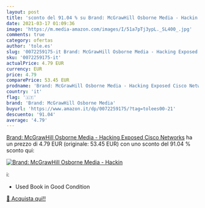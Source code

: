 ```yaml
---
layout: post
title: 'sconto del 91.04 % su Brand: McGrawHill Osborne Media - Hackin  '
date: 2021-03-17 01:09:36
image: 'https://m.media-amazon.com/images/I/51a7pTj3ypL._SL400_.jpg'
comments: true
category: ofertas
author: 'tole.es'
slug: '0072259175-it Brand: McGrawHill Osborne Media - Hacking Exposed Cisco...'
sku: '0072259175-it'
actualPrice: 4.79 EUR
currency: EUR
price: 4.79
comparePrice: 53.45 EUR
prodname: 'Brand: McGrawHill Osborne Media - Hacking Exposed Cisco Networks'
country: 'it'
flag: '🇮🇹'
brand: 'Brand: McGrawHill Osborne Media'
buyurl: 'https://www.amazon.it/dp/0072259175/?tag=tolees00-21'
descuento: '91.04'
average: '4.79'
---
```


[Brand: McGrawHill Osborne Media - Hacking Exposed Cisco Networks](https://www.amazon.it/dp/0072259175/?tag=tolees00-21) ha un prezzo di 4.79 EUR (originale: 53.45 EUR) con uno sconto del 91.04 % sconto qui:

[![Brand: McGrawHill Osborne Media - Hackin](https://m.media-amazon.com/images/I/51a7pTj3ypL._SL400_.jpg)](https://www.amazon.it/dp/0072259175/?tag=tolees00-21)

ℹ️:

- Used Book in Good Condition

[🛒 Acquista qui!!](https://www.amazon.it/dp/0072259175/?tag=tolees00-21)
